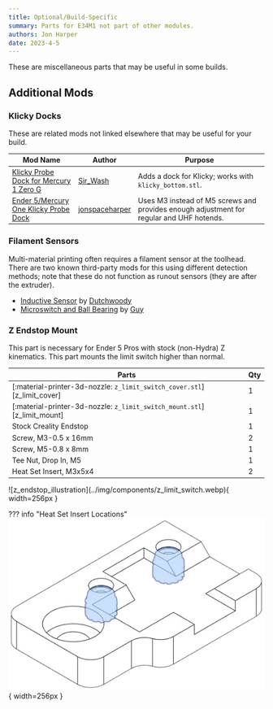 ```yaml
---
title: Optional/Build-Specific
summary: Parts for E34M1 not part of other modules.
authors: Jon Harper
date: 2023-4-5
---
```


These are miscellaneous parts that may be useful in some builds.

## Additional Mods

### Klicky Docks

These are related mods not linked elsewhere that may be useful for your build.

| Mod Name | Author | Purpose |
|----------|--------|---------|
| [Klicky Probe Dock for Mercury 1 Zero G](https://www.printables.com/model/386819-klicky-probe-dock-for-mercury-1-zero-g) | [Sir_Wash](https://www.printables.com/social/415185-sir_wash) | Adds a dock for Klicky; works with `klicky_bottom.stl`. |
| [Ender 5/Mercury One Klicky Probe Dock](https://www.printables.com/model/595738-ender-5mercury-one-klicky-probe-dock) | [jonspaceharper](https://www.printables.com/@jonspaceharper) | Uses M3 instead of M5 screws and provides enough adjustment for regular and UHF hotends. |

### Filament Sensors

Multi-material printing often requires a filament sensor at the toolhead. There are two known third-party mods for this using different detection methods; note that these do not function as runout sensors (they are after the extruder).

- [Inductive Sensor](https://www.printables.com/model/239026-eva-3-toolhead-sensor) by [Dutchwoody](https://www.printables.com/@Dutchwoody)
- [Microswitch and Ball Bearing](https://www.printables.com/model/442650-eva-3-toolhead-sensor-mechanical-and-reliable) by [Guy](https://www.printables.com/@Guy_258839)

### Z Endstop Mount

This part is necessary for Ender 5 Pros with stock (non-Hydra) Z kinematics. This part mounts the limit switch higher than normal.

<div markdown class="jh-grid-container jh-grid-2">
<div markdown class="jh-grid-para">

| Parts     | Qty |
|-----------|-----|
| [:material-printer-3d-nozzle: `z_limit_switch_cover.stl`][z_limit_cover] | 1 |
| [:material-printer-3d-nozzle: `z_limit_switch_mount.stl`][z_limit_mount] | 1 |
| Stock Creality Endstop | 1 |
| Screw, M3-0.5 x 16mm | 2 |
| Screw, M5-0.8 x 8mm  | 1 |
| Tee Nut, Drop In, M5 | 1 |
| Heat Set Insert, M3x5x4 | 2 |

</div>
<div markdown class="jh-grid-img">
![z_endstop_illustration](../img/components/z_limit_switch.webp){ width=256px }

??? info "Heat Set Insert Locations"
    ![z_endstop_illustration](../img/inserts/z_mount.webp){ width=256px }
</div>
</div>
